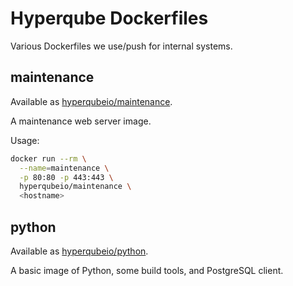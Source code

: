 # Hyperqube Dockerfiles

Various Dockerfiles we use/push for internal systems.

## maintenance

Available as [hyperqubeio/maintenance](https://hub.docker.com/r/hyperqubeio/maintenance).

A maintenance web server image.

Usage:

```bash
docker run --rm \
  --name=maintenance \
  -p 80:80 -p 443:443 \
  hyperqubeio/maintenance \
  <hostname>
```

## python

Available as [hyperqubeio/python](https://hub.docker.com/r/hyperqubeio/python).

A basic image of Python, some build tools, and PostgreSQL client.
